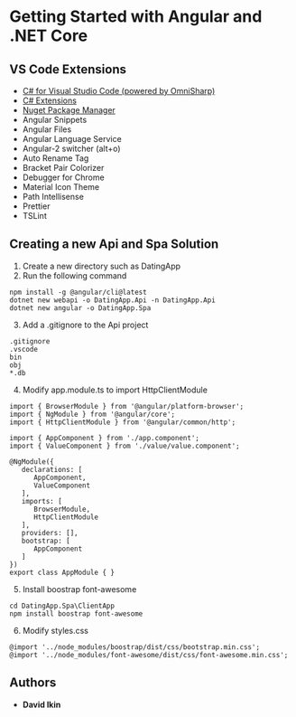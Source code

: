 # Getting Started with Angular and .NET Core

## VS Code Extensions
* [C# for Visual Studio Code (powered by OmniSharp)](https://github.com/OmniSharp/omnisharp-vscode)
* [C# Extensions](https://github.com/jchannon/csharpextensions)
* [Nuget Package Manager](https://github.com/jmrog/vscode-nuget-package-manager)
* Angular Snippets
* Angular Files
* Angular Language Service
* Angular-2 switcher (alt+o)
* Auto Rename Tag
* Bracket Pair Colorizer
* Debugger for Chrome
* Material Icon Theme
* Path Intellisense
* Prettier
* TSLint

## Creating a new Api and Spa Solution
1. Create a new directory such as DatingApp
2. Run the following command
```
npm install -g @angular/cli@latest
dotnet new webapi -o DatingApp.Api -n DatingApp.Api
dotnet new angular -o DatingApp.Spa
```
3. Add a .gitignore to the Api project
```
.gitignore
.vscode
bin
obj
*.db
```
4. Modify app.module.ts to import HttpClientModule 
```
import { BrowserModule } from '@angular/platform-browser';
import { NgModule } from '@angular/core';
import { HttpClientModule } from '@angular/common/http';

import { AppComponent } from './app.component';
import { ValueComponent } from './value/value.component';

@NgModule({
   declarations: [
      AppComponent,
      ValueComponent
   ],
   imports: [
      BrowserModule,
      HttpClientModule
   ],
   providers: [],
   bootstrap: [
      AppComponent
   ]
})
export class AppModule { }
```
5. Install boostrap font-awesome
```
cd DatingApp.Spa\ClientApp
npm install boostrap font-awesome
```
6. Modify styles.css
```
@import '../node_modules/boostrap/dist/css/bootstrap.min.css';
@import '../node_modules/font-awesome/dist/css/font-awesome.min.css';
```

## Authors

* **David Ikin**